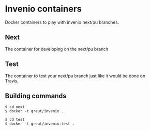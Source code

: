 # Invenio containers

Docker containers to play with invenio next/pu branches.

## Next

The container for developing on the next/pu branch

## Test

The container to test your next/pu branch just like it would be done on Travis.

## Building commands

    $ cd next
    $ docker -t greut/invenio .

    $ cd test
    $ docker -t greut/invenio:test .
